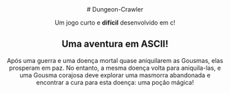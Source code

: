 <div align="center">
# Dungeon-Crawler

Um jogo curto e **difícil** desenvolvido em c!

## Uma aventura em ASCII!
  
Após uma guerra e uma doença mortal quase aniquilarem as Gousmas, elas prosperam em paz. No entanto, a mesma doença volta para aniquila-las, e uma Gousma corajosa deve explorar uma masmorra abandonada e encontrar a cura para esta doença: uma poção mágica!
